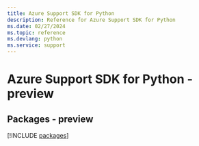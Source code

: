 ```yaml
---
title: Azure Support SDK for Python
description: Reference for Azure Support SDK for Python
ms.date: 02/27/2024
ms.topic: reference
ms.devlang: python
ms.service: support
---
```

# Azure Support SDK for Python - preview
## Packages - preview
[!INCLUDE [packages](support-index.md)]